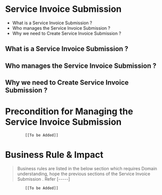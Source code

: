 # Service Invoice Submission

* What is a Service Invoice Submission ?
* Who manages the Service Invoice Submission ?
* Why we need to Create Service Invoice Submission ? 

## What is a Service Invoice Submission ?

## Who manages the Service Invoice Submission ?

## Why we need to Create Service Invoice Submission ?

# Precondition for Managing the Service Invoice Submission 




             [[To be Added]]
 




# Business Rule & Impact 

> Business rules are listed in the below section which requires Domain understanding, hope the previous sections of the Service Invoice Submission . Refer [-----]


             [[To be Added]]
 


